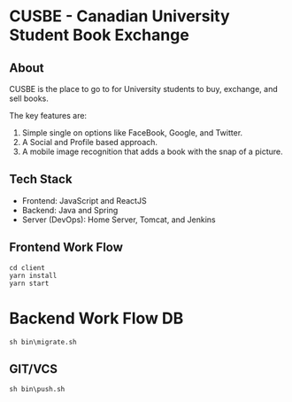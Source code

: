 # CUSBE - Canadian University Student Book Exchange

## About
CUSBE is the place to go to for University students to buy, exchange, and sell books.

The key features are:
1. Simple single on options like FaceBook, Google, and Twitter.
2. A Social and Profile based approach.
3. A mobile image recognition that adds a book with the snap of a picture.

## Tech Stack
- Frontend: JavaScript and ReactJS
- Backend: Java and Spring
- Server (DevOps): Home Server, Tomcat, and Jenkins
    
## Frontend Work Flow
```
cd client
yarn install
yarn start
```

# Backend Work Flow DB
```
sh bin\migrate.sh
```

## GIT/VCS
```
sh bin\push.sh
```